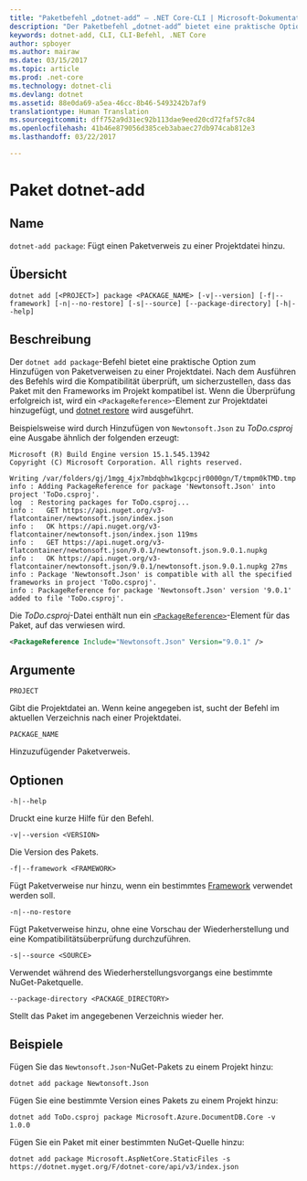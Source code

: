 ```yaml
---
title: "Paketbefehl „dotnet-add“ – .NET Core-CLI | Microsoft-Dokumentation"
description: "Der Paketbefehl „dotnet-add“ bietet eine praktische Option zum Hinzufügen von NuGet-Paketverweisen zu einem Projekt."
keywords: dotnet-add, CLI, CLI-Befehl, .NET Core
author: spboyer
ms.author: mairaw
ms.date: 03/15/2017
ms.topic: article
ms.prod: .net-core
ms.technology: dotnet-cli
ms.devlang: dotnet
ms.assetid: 88e0da69-a5ea-46cc-8b46-5493242b7af9
translationtype: Human Translation
ms.sourcegitcommit: dff752a9d31ec92b113dae9eed20cd72faf57c84
ms.openlocfilehash: 41b46e879056d385ceb3abaec27db974cab812e3
ms.lasthandoff: 03/22/2017

---
```


# <a name="dotnet-add-package"></a>Paket dotnet-add

## <a name="name"></a>Name

`dotnet-add package`: Fügt einen Paketverweis zu einer Projektdatei hinzu.

## <a name="synopsis"></a>Übersicht

`dotnet add [<PROJECT>] package <PACKAGE_NAME> [-v|--version] [-f|--framework] [-n|--no-restore] [-s|--source] [--package-directory] [-h|--help]`

## <a name="description"></a>Beschreibung

Der `dotnet add package`-Befehl bietet eine praktische Option zum Hinzufügen von Paketverweisen zu einer Projektdatei. Nach dem Ausführen des Befehls wird die Kompatibilität überprüft, um sicherzustellen, dass das Paket mit den Frameworks im Projekt kompatibel ist. Wenn die Überprüfung erfolgreich ist, wird ein `<PackageReference>`-Element zur Projektdatei hinzugefügt, und [dotnet restore](dotnet-restore.md) wird ausgeführt.

Beispielsweise wird durch Hinzufügen von `Newtonsoft.Json` zu *ToDo.csproj* eine Ausgabe ähnlich der folgenden erzeugt:

```
Microsoft (R) Build Engine version 15.1.545.13942
Copyright (C) Microsoft Corporation. All rights reserved.

Writing /var/folders/gj/1mgg_4jx7mbdqbhw1kgcpcjr0000gn/T/tmpm0kTMD.tmp
info : Adding PackageReference for package 'Newtonsoft.Json' into project 'ToDo.csproj'.
log  : Restoring packages for ToDo.csproj...
info :   GET https://api.nuget.org/v3-flatcontainer/newtonsoft.json/index.json
info :   OK https://api.nuget.org/v3-flatcontainer/newtonsoft.json/index.json 119ms
info :   GET https://api.nuget.org/v3-flatcontainer/newtonsoft.json/9.0.1/newtonsoft.json.9.0.1.nupkg
info :   OK https://api.nuget.org/v3-flatcontainer/newtonsoft.json/9.0.1/newtonsoft.json.9.0.1.nupkg 27ms
info : Package 'Newtonsoft.Json' is compatible with all the specified frameworks in project 'ToDo.csproj'.
info : PackageReference for package 'Newtonsoft.Json' version '9.0.1' added to file 'ToDo.csproj'.
```

Die *ToDo.csproj*-Datei enthält nun ein [`<PackageReference>`](https://docs.microsoft.com/nuget/consume-packages/package-references-in-project-files)-Element für das Paket, auf das verwiesen wird.

```xml
<PackageReference Include="Newtonsoft.Json" Version="9.0.1" />
```

## <a name="arguments"></a>Argumente

`PROJECT`

Gibt die Projektdatei an. Wenn keine angegeben ist, sucht der Befehl im aktuellen Verzeichnis nach einer Projektdatei.

`PACKAGE_NAME`

Hinzuzufügender Paketverweis.

## <a name="options"></a>Optionen

`-h|--help`

Druckt eine kurze Hilfe für den Befehl.

`-v|--version <VERSION>`

Die Version des Pakets.

`-f|--framework <FRAMEWORK>`

Fügt Paketverweise nur hinzu, wenn ein bestimmtes [Framework](../../standard/frameworks.md) verwendet werden soll.

`-n|--no-restore`

Fügt Paketverweise hinzu, ohne eine Vorschau der Wiederherstellung und eine Kompatibilitätsüberprüfung durchzuführen.

`-s|--source <SOURCE>`

Verwendet während des Wiederherstellungsvorgangs eine bestimmte NuGet-Paketquelle.

`--package-directory <PACKAGE_DIRECTORY>`

Stellt das Paket im angegebenen Verzeichnis wieder her.

## <a name="examples"></a>Beispiele

Fügen Sie das `Newtonsoft.Json`-NuGet-Pakets zu einem Projekt hinzu:

`dotnet add package Newtonsoft.Json`

Fügen Sie eine bestimmte Version eines Pakets zu einem Projekt hinzu:

`dotnet add ToDo.csproj package Microsoft.Azure.DocumentDB.Core -v 1.0.0`

Fügen Sie ein Paket mit einer bestimmten NuGet-Quelle hinzu:

`dotnet add package Microsoft.AspNetCore.StaticFiles -s https://dotnet.myget.org/F/dotnet-core/api/v3/index.json`

